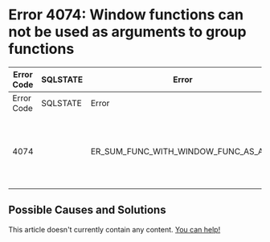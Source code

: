 
# Error 4074: Window functions can not be used as arguments to group functions


| Error Code | SQLSTATE | Error | Description |
| --- | --- | --- | --- |
| Error Code | SQLSTATE | Error | Description |
| 4074 |  | ER_SUM_FUNC_WITH_WINDOW_FUNC_AS_ARG | Window functions can not be used as arguments to group functions. |




## Possible Causes and Solutions


This article doesn't currently contain any content. [You can help!](/en/writing-and-editing-knowledge-base-articles/)

